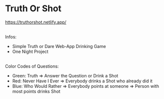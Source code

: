 # Truth Or Shot
https://truthorshot.netlify.app/

\
Infos:
- Simple Truth or Dare Web-App Drinking Game
- One Night Project

\
Color Codes of Questions:
- Green: Truth => Answer the Question or Drink a Shot
- Red: Never Have I Ever => Everybody drinks a Shot who already did it
- Blue: Who Would Rather => Everybody points at someone => Person with most points drinks Shot
